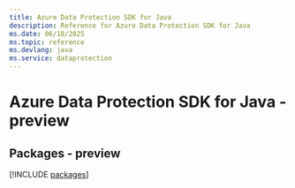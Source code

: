```yaml
---
title: Azure Data Protection SDK for Java
description: Reference for Azure Data Protection SDK for Java
ms.date: 06/18/2025
ms.topic: reference
ms.devlang: java
ms.service: dataprotection
---
```

# Azure Data Protection SDK for Java - preview
## Packages - preview
[!INCLUDE [packages](data-protection-index.md)]